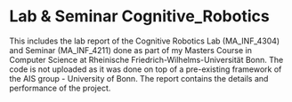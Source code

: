 # Lab & Seminar Cognitive_Robotics

This includes the lab report of the Cognitive Robotics Lab (MA_INF_4304) and Seminar (MA_INF_4211) done as part of my Masters Course in Computer Science at Rheinische Friedrich-Wilhelms-Universität Bonn. The code is not  uploaded as it was done on top of a pre-existing framework of the AIS group - University of Bonn. The report contains the details and performance of the project.